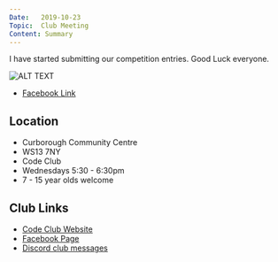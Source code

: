 ```yaml
---
Date:   2019-10-23
Topic:  Club Meeting
Content: Summary
---
```

I have started submitting our competition entries. Good Luck everyone.

![ALT TEXT](https://scontent.fbhx6-1.fna.fbcdn.net/v/t1.6435-9/72800700_2327509204042833_1368626727990853632_n.png?_nc_cat=102&ccb=1-7&_nc_sid=730e14&_nc_ohc=VoSGNsJdzqcAX8ThXrP&_nc_ht=scontent.fbhx6-1.fna&edm=AKK4YLsEAAAA&oh=00_AfAi321M2VOuR3jlCQUJ2ckcJgaB5buGyaWcIBLZZR2bpA&oe=654E3B3C)

* [Facebook Link](https://www.facebook.com/1481985248595237/posts/2327510107376076/)

## Location

* Curborough Community Centre
* WS13 7NY
* Code Club
* Wednesdays 5:30 - 6:30pm
* 7 - 15 year olds welcome

## Club Links

* [Code Club Website](https://lichfield-code-club.github.io/)
* [Facebook Page](https://www.facebook.com/LichfieldCoders)
* [Discord club messages](https://discord.gg/szz6xGK)
